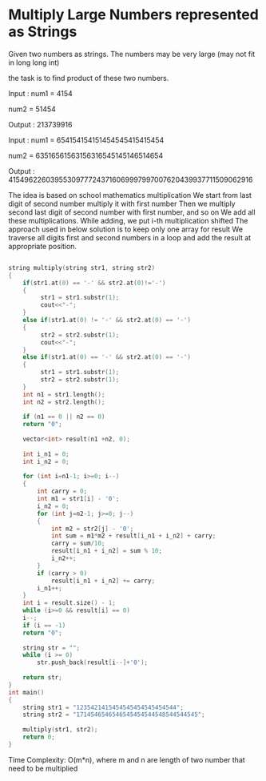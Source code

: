 # Multiply Large Numbers represented as Strings

Given two numbers as strings. The numbers may be very large (may not fit in long long int)
        
the task is to find product of these two numbers.
        
Input : num1 = 4154  
        
num2 = 51454
        
Output : 213739916 
        
Input :  num1 = 654154154151454545415415454  
        
num2 = 63516561563156316545145146514654 
        
Output : 41549622603955309777243716069997997007620439937711509062916
        
The idea is based on school mathematics multiplication
We start from last digit of second number multiply it with first number
Then we multiply second last digit of second number with first number, and so on
We add all these multiplications. While adding, we put i-th multiplication shifted
The approach used in below solution is to keep only one array for result
We traverse all digits first and second numbers in a loop and add the result at appropriate position.
```cpp

string multiply(string str1, string str2) 
{ 
    if(str1.at(0) == '-' && str2.at(0)!='-') 
    { 
         str1 = str1.substr(1); 
         cout<<"-";
    } 
    else if(str1.at(0) != '-' && str2.at(0) == '-') 
    { 
         str2 = str2.substr(1); 
         cout<<"-";
    } 
    else if(str1.at(0) == '-' && str2.at(0) == '-') 
    { 
         str1 = str1.substr(1); 
         str2 = str2.substr(1); 
    } 
    int n1 = str1.length(); 
    int n2 = str2.length(); 
        
    if (n1 == 0 || n2 == 0) 
    return "0"; 
        
    vector<int> result(n1 +n2, 0); 
        
    int i_n1 = 0;  
    int i_n2 = 0;  
        
    for (int i=n1-1; i>=0; i--) 
    { 
        int carry = 0; 
        int m1 = str1[i] - '0'; 
        i_n2 = 0;       
        for (int j=n2-1; j>=0; j--) 
        { 
            int m2 = str2[j] - '0'; 
            int sum = m1*m2 + result[i_n1 + i_n2] + carry; 
            carry = sum/10; 
            result[i_n1 + i_n2] = sum % 10; 
            i_n2++; 
        } 
        if (carry > 0) 
            result[i_n1 + i_n2] += carry; 
        i_n1++; 
    } 
    int i = result.size() - 1; 
    while (i>=0 && result[i] == 0) 
    i--; 
    if (i == -1) 
    return "0"; 
    
    string str = ""; 
    while (i >= 0) 
        str.push_back(result[i--]+'0'); 
  
    return str; 
} 
int main() 
{ 
    string str1 = "1235421415454545454545454544"; 
    string str2 = "1714546546546545454544548544544545"; 
    
    multiply(str1, str2); 
    return 0; 
} 
```
Time Complexity: O(m*n), where m and n are length of two number that need to be multiplied
